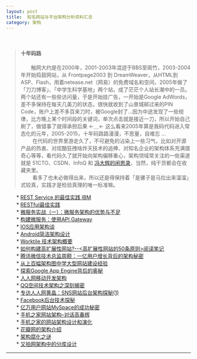 ```yaml
---
layout: post  
title:  知名网站与平台架构分析资料汇总  
category: 架构  
---
```

&emsp;&emsp;  
>####  十年码路  
>&emsp;&emsp;触网大约是在2000年，2001-2003年混迹于BBS至斑竹，2003-2004年开始捣鼓网站，从 Frontpage2003 到 DreamWeaver，从HTML到ASP、Flash，用着netease.net（网易）的免费域名和空间，2005年做了「刀刀博客」、「中学生科学基地」两个站，成了茫茫个人站长潮中的一员。两个站还有一些些访问量，于是开始挂广告，一开始是Google AdWords，差不多保持在每天几美刀的状态，很快就收到了山景城邮过来的PIN Code，账户上差不多百来刀时，被Google封了...因为中途发现了一些规律，比方晚上某个时间段的关键词，单次点击就是接近一刀，所以开始自己刷了，做错事了就得承担后果 ←＿← 这么看来2005年算是我码代码进入常态化的元年，2005-2015，十年码路路漫漫，不思量，自难忘 ...  
>&emsp;&emsp; 在代码的世界里游走久了，不可避免的沾染上一些习气，比如对开源产品的热衷、对炫酷狂拽啥炸天技术的追捧、对知名企业的架构体系充满猎奇心等等，看代码久了就开始向架构偏移重心，架构领域常关注的一些渠道就是 51CTO、CSDN、InfoQ 和 [冯大辉的闲思录](http://dbanotes.net/)，当然，纯干货都会在收藏夹里。  
>&emsp;&emsp; 看多了也未必做得出来，所以还是得保持着「是骡子是马拉出来溜溜」式较真，实践才是检验真理的唯一标准嘛。

&emsp;&emsp;*  [REST Service 的最佳实践 IBM](http://www.ibm.com/developerworks/cn/webservices/1101_mace_restservicePart1/1101_mace_restservicePart1.html)  
&emsp;&emsp;*  [RESTful最佳实践](http://arccode.net/2015/02/26/RESTful%E6%9C%80%E4%BD%B3%E5%AE%9E%E8%B7%B5/)  
&emsp;&emsp;*  [微服务实战（一）：微服务架构的优势与不足](http://dockone.io/article/394)  
&emsp;&emsp;*  [构建微服务：使用API Gateway](http://dockone.io/article/482)  
&emsp;&emsp;*  [IOS应用架构谈](http://casatwy.com/iosying-yong-jia-gou-tan-kai-pian.html)  
&emsp;&emsp;*  [Android简洁架构设计](http://blog.163.com/qqoowww@yeah/blog/static/1730939472015615114519709/)  
&emsp;&emsp;*  [Worktile 技术架构概要](https://worktile.com/tech/basic/the-worktile-tech-stack)  
&emsp;&emsp;*  [如何构建高扩展性网站?--<高扩展性网站的50条原则>阅读笔记](http://www.cnblogs.com/xing901022/p/4425124.html)  
&emsp;&emsp;*  [腾讯微信技术总监周颢：一亿用户增长背后的架构秘密](http://www.csdn.net/article/2012-05-15/2805581)  
&emsp;&emsp;*  [从上百幅架构图中学大型网站建设经验](http://www.kuqin.com/system-analysis/20111006/312585.html)  
&emsp;&emsp;*  [探索Google App Engine背后的奥秘](http://dbanotes.net/arch/google_app_engine_arch.html)  
&emsp;&emsp;*  [人人网移动开发架构](http://www.infoq.com/cn/articles/renren-mobile-arch)   
&emsp;&emsp;*  [QQ空间技术架构之深刻揭密](http://www.infoq.com/cn/articles/qzone-architecture)    
&emsp;&emsp;*  [专访人人网黄晶：SNS网站后台架构探秘(1)](http://developer.51cto.com/art/201009/224740.htm)  
&emsp;&emsp;*  [Facebook后台技术探秘](http://developer.51cto.com/art/201007/212296.htm)  
&emsp;&emsp;*  [亿万用户网站MySpace的成功秘密](http://developer.51cto.com/art/201007/212296.htm)  
&emsp;&emsp;*  [手机之家网站架构–对话高春辉](http://dbanotes.net/arch/imobile_web_arch_gaochunhui.html)    
&emsp;&emsp;*  [手机之家的网站架构设计和演化](http://www.cnblogs.com/realviv/articles/1883563.html)   
&emsp;&emsp;*  [花瓣网的架构介绍](http://www.infoq.com/cn/presentations/petals-network-architecture-introduced)  
&emsp;&emsp;*  [架构腐化之谜](http://www.infoq.com/cn/articles/cjz-architecture-corruption)  
&emsp;&emsp;*  [又拍网架构中的分库设计](http://www.infoq.com/cn/articles/yupoo-partition-database)  
- - -
